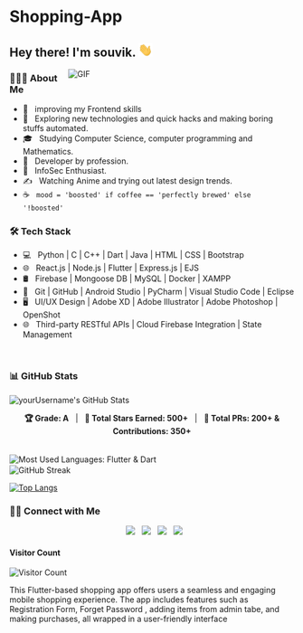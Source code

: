 # Shopping-App

<h2> Hey there! I'm souvik. <img src="https://raw.githubusercontent.com/devSouvik/devSouvik/master/Hi.gif" width="25"></h2>

<img align="right" alt="GIF" src="https://github.com/devSouvik/devSouvik/blob/master/gif4.gif?raw=true" width="400"/>

<!-- https://raw.githubusercontent.com/devSouvik/devSouvik/master/gif3.gif -->

<h3> 👨🏻‍💻 About Me </h3>

- 🔭 &nbsp; improving my Frontend skills 
- 🤔 &nbsp; Exploring new technologies and quick hacks and making boring stuffs automated.
- 🎓 &nbsp; Studying Computer Science, computer programming and Mathematics.
- 💼 &nbsp; Developer by profession.
- 🌱 &nbsp; InfoSec Enthusiast. 
- ✍️ &nbsp; Watching Anime and trying out latest design trends.
- ☕ &nbsp; `mood = 'boosted' if coffee == 'perfectly brewed' else '!boosted'`

<h3>🛠 Tech Stack</h3>

- 💻 &nbsp; Python | C | C++ | Dart | Java | HTML | CSS | Bootstrap 
- 🌐 &nbsp; React.js | Node.js | Flutter | Express.js | EJS
- 🛢 &nbsp; Firebase | Mongoose DB | MySQL | Docker | XAMPP 
- 🔧 &nbsp; Git | GitHub | Android Studio | PyCharm | Visual Studio Code | Eclipse
- 🖥 &nbsp; UI/UX Design | Adobe XD | Adobe Illustrator | Adobe Photoshop | OpenShot
- 🌐 &nbsp; Third-party RESTful APIs | Cloud Firebase Integration | State Management

<br>

<!-- ![souvik's Github Stats](https://github-readme-stats.vercel.app/api?username=devSouvik&show_icons=true&title_color=fff&icon_color=79ff97&text_color=9f9f9f&bg_color=151515) -->

<h3>📊 GitHub Stats</h3>

<img align="center" src="https://github-readme-stats.vercel.app/api?username=yourUsername&include_all_commits=true&count_private=true&show_icons=true&line_height=24&title_color=FF5733&icon_color=4C8BF5&text_color=E5E5E5&bg_color=0,1F1F1F,000000" alt="yourUsername's GitHub Stats" />

<p align="center">
  <b>🏆 Grade: A</b> &nbsp; | &nbsp; <b>🌟 Total Stars Earned: 500+</b> &nbsp; | &nbsp; <b>🔀 Total PRs: 200+ & Contributions: 350+</b>
</p>

<br>

<img align="center" src="https://github-readme-stats.vercel.app/api/top-langs/?username=dheerajsingh639&layout=compact&title_color=FF5733&text_color=E5E5E5&bg_color=0,1F1F1F,000000&langs_count=8&hide_border=true&custom_title=Most%20Used%20Languages%20(Flutter%20%26%20Dart)&langs=Flutter Dart" alt="Most Used Languages: Flutter & Dart" />

<br>

<img align="center" src="https://github-readme-streak-stats.herokuapp.com?user=yourUsername&theme=highcontrast&hide_border=true&ring=FF5733&fire=FF5733&currStreakLabel=4C8BF5" alt="GitHub Streak" />

</br>


[![Top Langs](https://github-readme-stats.vercel.app/api/top-langs/?username=devSouvik&layout=compact&text_color=daf7dc&bg_color=151515)](https://github.com/devSouvik/github-readme-stats)

<h3> 🤝🏻 Connect with Me </h3>

<p align="center">
&nbsp; <a href="https://www.linkedin.com/in/dheeraj-singh-chauhan" target="_blank" rel="noopener noreferrer"><img src="https://img.icons8.com/plasticine/100/000000/linkedin.png" width="50" /></a>
&nbsp; <a href="mailto:souvikguriacp@gmail.com" target="_blank" rel="noopener noreferrer"><img src="https://img.icons8.com/plasticine/100/000000/gmail.png"  width="50" /></a>
&nbsp; <a href="https://twitter.com/_souvikguria" target="_blank" rel="noopener noreferrer"><img src="https://img.icons8.com/plasticine/100/000000/twitter.png" width="50" /></a>  
&nbsp; <a href="https://www.instagram.com/the_caffeine__addict/" target="_blank" rel="noopener noreferrer"><img src="https://img.icons8.com/plasticine/100/000000/instagram-new.png" width="50" /></a>  
</p>

<!-- Aaahhhhhh !! My contribution grapgh is getting eaten... 😶 -->
<!-- <p> 
 <img src="https://raw.githubusercontent.com/devSouvik/devSouvik/output/github-contribution-grid-snake.gif" />
</p> -->

<!-- addded on 3rd May 2021 -->

#### **Visitor Count**
 ![Visitor Count](https://profile-counter.glitch.me/{devSouvik}/count.svg)

This Flutter-based shopping app offers users a seamless and engaging mobile shopping experience. The app includes features such as Registration Form, Forget Password , adding items from admin tabe, and making purchases, all wrapped in a user-friendly interface


